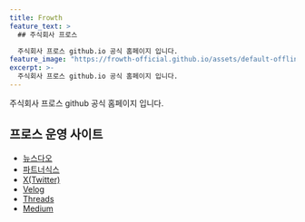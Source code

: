 ```yaml
---
title: Frowth
feature_text: >
  ## 주식회사 프로스

  주식회사 프로스 github.io 공식 홈페이지 입니다.
feature_image: "https://frowth-official.github.io/assets/default-offline-image.png";
excerpt: >-
  주식회사 프로스 github.io 공식 홈페이지 입니다.
---
```


주식회사 프로스 github 공식 홈페이지 입니다.

## 프로스 운영 사이트

- <a href="https://newsdao.kr" rel="dofollow">뉴스다오</a>
- <a href="https://partnersix.com" rel="dofollow">파트너식스</a>
- [X(Twitter)](https://x.com/frowth_official)
- [Velog](https://velog.io/@frowth_official/posts)
- [Threads](https://www.threads.net/@frowth_official)
- [Medium](https://frowth.medium.com/)

